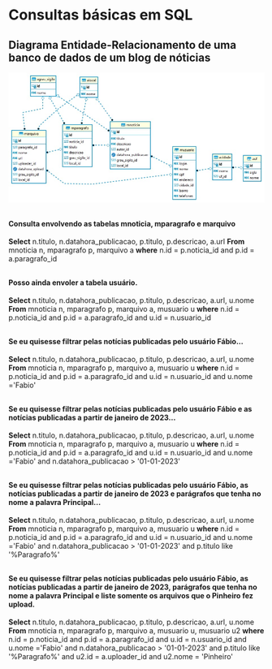# Consultas básicas em SQL

## Diagrama Entidade-Relacionamento de uma banco de dados de um blog de nóticias
![DER](https://github.com/jpmjunior/querys-sql/blob/main/der-blog-noticias.jpeg?raw=true)

##
#### Consulta envolvendo as tabelas mnoticia, mparagrafo e marquivo

**Select**
n.titulo, n.datahora_publicacao, p.titulo, p.descricao, a.url
**From**
mnoticia n, mparagrafo p,  marquivo a
**where**
n.id = p.noticia_id and p.id = a.paragrafo_id

## 
#### Posso ainda envoler a tabela usuário.

**Select**
n.titulo, n.datahora_publicacao, p.titulo, p.descricao, a.url, u.nome
**From**
mnoticia n, mparagrafo p,  marquivo a, musuario u
**where**
n.id = p.noticia_id and p.id = a.paragrafo_id and u.id = n.usuario_id

## 
#### Se eu quisesse filtrar pelas notícias publicadas pelo usuário Fábio...

**Select**
n.titulo, n.datahora_publicacao, p.titulo, p.descricao, a.url, u.nome
**From** 
mnoticia n, mparagrafo p,  marquivo a, musuario u
**where**
n.id = p.noticia_id and p.id = a.paragrafo_id and u.id = n.usuario_id and u.nome ='Fabio'

## 
#### Se eu quisesse filtrar pelas notícias publicadas pelo usuário Fábio e as notícias publicadas a partir de janeiro de 2023...

**Select**
n.titulo, n.datahora_publicacao, p.titulo, p.descricao, a.url, u.nome
**From**
mnoticia n, mparagrafo p,  marquivo a, musuario u
**where**
n.id = p.noticia_id and p.id = a.paragrafo_id and u.id = n.usuario_id and u.nome ='Fabio' and n.datahora_publicacao > '01-01-2023'

## 
#### Se eu quisesse filtrar pelas notícias publicadas pelo usuário Fábio, as notícias publicadas a partir de janeiro de 2023 e parágrafos que tenha no nome a palavra Principal...

**Select**
n.titulo, n.datahora_publicacao, p.titulo, p.descricao, a.url, u.nome
**From**
mnoticia n, mparagrafo p,  marquivo a, musuario u
**where**
n.id = p.noticia_id and p.id = a.paragrafo_id and u.id = n.usuario_id and u.nome ='Fabio' and n.datahora_publicacao > '01-01-2023' and p.titulo like '%Paragrafo%'

## 
#### Se eu quisesse filtrar pelas notícias publicadas pelo usuário Fábio, as notícias publicadas a partir de janeiro de 2023, parágrafos que tenha no nome a palavra Principal e liste somente os arquivos que o Pinheiro fez upload.

**Select**
n.titulo, n.datahora_publicacao, p.titulo, p.descricao, a.url, u.nome
**From**
mnoticia n, mparagrafo p,  marquivo a, musuario u, musuario u2
**where**
n.id = p.noticia_id and p.id = a.paragrafo_id and u.id = n.usuario_id and u.nome ='Fabio' and n.datahora_publicacao > '01-01-2023' and p.titulo like '%Paragrafo%' and u2.id = a.uploader_id and u2.nome = 'Pinheiro'
